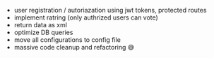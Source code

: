 - user registration / autoriazation using jwt tokens, protected routes
- implement ratring (only authrized users can vote)
- return data as xml
- optimize DB queries
- move all configurations to config file
- massive code cleanup and refactoring 😅
